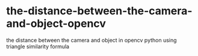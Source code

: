 # the-distance-between-the-camera-and-object-opencv
the distance between the camera and object in opencv python using triangle similarity formula 
